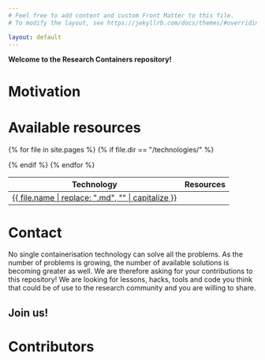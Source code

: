 ```yaml
---
# Feel free to add content and custom Front Matter to this file.
# To modify the layout, see https://jekyllrb.com/docs/themes/#overriding-theme-defaults

layout: default 
---
```


**Welcome to the Research Containers repository!**

# Motivation

# Available resources
<table>
  <thead>
    <tr>
      <th>Technology</th>
      <th>Resources</th>
    </tr>
  </thead>
  <tbody>
{% for file in site.pages %}
  {% if file.dir == "/technologies/" %}
    <tr><td><a href="{{ file.path | replace: '.md', '.html' }}">{{ file.name | replace: ".md", "" | capitalize }}</a></td>
    <td></td></tr>
  
  {% endif %}
{% endfor %}
  </tbody>
</table>

# Contact
No single containerisation technology can solve all the problems.
As the number of problems is growing, the number of available solutions
is becoming greater as well.
We are therefore asking for your contributions to this repository!
We are looking for lessons, hacks, tools and code you think that could
be of use to the research community and you are willing to share.
## Join us!

# Contributors
